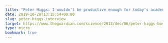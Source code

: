 ```yaml
---
title: "Peter Higgs: I wouldn't be productive enough for today's academic system"
date: 2019-10-28T13:15:54+00:00
slug: peter-higgs-interview
target: https://www.theguardian.com/science/2013/dec/06/peter-higgs-boson-academic-system
type: micro
bookmark: true
---
```

 

